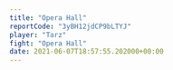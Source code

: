 ```yaml
---
title: "Opera Hall"
reportCode: "3yBH12jdCP9bLTYJ"
player: "Tarz"
fight: "Opera Hall"
date: 2021-06-07T18:57:55.202000+00:00
---
```

